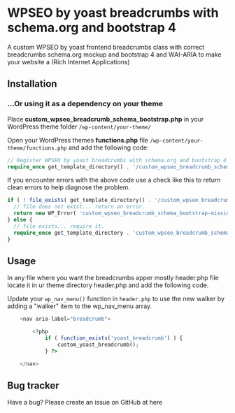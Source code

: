 # WPSEO by yoast breadcrumbs with schema.org and bootstrap 4


A custom WPSEO by yoast frontend breadcrumbs class with correct breadcrumbs schema.org mockup and bootstrap 4 and WAI-ARIA to make your website a (Rich Internet Applications)


## Installation

### ...Or using it as a dependency on your theme

Place **custom_wpseo_breadcrumb_schema_bootstrap.php** in your WordPress theme folder `/wp-content/your-theme/`

Open your WordPress themes **functions.php** file  `/wp-content/your-theme/functions.php` and add the following code:

```php
// Register WPSEO by yoast breadcrumbs with schema.org and bootstrap 4
require_once get_template_directory() . '/custom_wpseo_breadcrumb_schema_bootstrap.php';
```

If you encounter errors with the above code use a check like this to return clean errors to help diagnose the problem.

```php
if ( ! file_exists( get_template_directory() . '/custom_wpseo_breadcrumb_schema_bootstrap.php' ) ) {
  // file does not exist... return an error.
  return new WP_Error( 'custom_wpseo_breadcrumb_schema_bootstrap-missing', __( 'It appears the custom_wpseo_breadcrumb_schema_bootstrap.php file may be missing.', 'custom_wpseo_breadcrumb_schema_bootstrap' ) );
} else {
  // file exists... require it.
  require_once get_template_directory . 'custom_wpseo_breadcrumb_schema_bootstrap.php';
}
```

## Usage


In any file where you want the breadcrumbs apper mostly header.php file locate it in ur theme directory header.php and add the following code.

Update your `wp_nav_menu()` function in `header.php` to use the new walker by adding a "walker" item to the wp_nav_menu array.

```php
	<nav aria-label="breadcrumb">

		<?php
			if ( function_exists('yoast_breadcrumb') ) {
				custom_yoast_breadcrumb();
			} ?>

	</nav>
```


## Bug tracker

Have a bug? Please create an issue on GitHub at here
